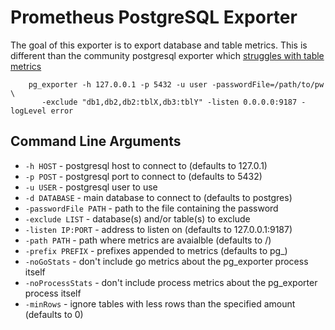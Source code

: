 # Prometheus PostgreSQL Exporter

The goal of this exporter is to export database and table metrics. This is different than the community postgresql exporter which [struggles with table metrics](https://github.com/prometheus-community/postgres_exporter/issues/296)

```
    pg_exporter -h 127.0.0.1 -p 5432 -u user -passwordFile=/path/to/pw \
       -exclude "db1,db2,db2:tblX,db3:tblY" -listen 0.0.0.0:9187 -logLevel error
```

## Command Line Arguments

* `-h HOST` - postgresql host to connect to (defaults to 127.0.1)
* `-p POST` - postgresql port to connect to (defaults to 5432)
* `-u USER` - postgresql user to use
* `-d DATABASE` - main database to connect to (defaults to postgres)
* `-passwordFile PATH` - path to the file containing the password
* `-exclude LIST` - database(s) and/or table(s) to exclude
* `-listen IP:PORT` - address to listen on (defaults to 127.0.0.1:9187)
* `-path PATH` - path where metrics are avaialble (defaults to /)
* `-prefix PREFIX` - prefixes appended to metrics (defaults to pg_)
* `-noGoStats` - don't include go metrics about the pg_exporter process itself
* `-noProcessStats` - don't include process metrics about the pg_exporter process itself
* `-minRows` - ignore tables with less rows than the specified amount (defaults to 0)
